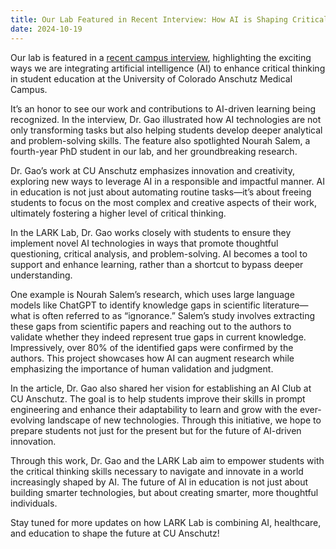 ```yaml
---
title: Our Lab Featured in Recent Interview: How AI is Shaping Critical Thinking at CU Anschutz
date: 2024-10-19
---
```



Our lab is featured in a [recent campus interview](https://news.cuanschutz.edu/dbmi/ai-in-graduate-education), highlighting the exciting ways we are integrating artificial intelligence (AI) to enhance critical thinking in student education at the University of Colorado Anschutz Medical Campus. <!--more-->

It’s an honor to see our work and contributions to AI-driven learning being recognized. In the interview, Dr. Gao illustrated how AI technologies are not only transforming tasks but also helping students develop deeper analytical and problem-solving skills. The feature also spotlighted Nourah Salem, a fourth-year PhD student in our lab, and her groundbreaking research.

Dr. Gao’s work at CU Anschutz emphasizes innovation and creativity, exploring new ways to leverage AI in a responsible and impactful manner. AI in education is not just about automating routine tasks—it’s about freeing students to focus on the most complex and creative aspects of their work, ultimately fostering a higher level of critical thinking.

In the LARK Lab, Dr. Gao works closely with students to ensure they implement novel AI technologies in ways that promote thoughtful questioning, critical analysis, and problem-solving. AI becomes a tool to support and enhance learning, rather than a shortcut to bypass deeper understanding.

One example is Nourah Salem’s research, which uses large language models like ChatGPT to identify knowledge gaps in scientific literature—what is often referred to as “ignorance.” Salem’s study involves extracting these gaps from scientific papers and reaching out to the authors to validate whether they indeed represent true gaps in current knowledge. Impressively, over 80% of the identified gaps were confirmed by the authors. This project showcases how AI can augment research while emphasizing the importance of human validation and judgment.

In the article, Dr. Gao also shared her vision for establishing an AI Club at CU Anschutz. The goal is to help students improve their skills in prompt engineering and enhance their adaptability to learn and grow with the ever-evolving landscape of new technologies. Through this initiative, we hope to prepare students not just for the present but for the future of AI-driven innovation.

Through this work, Dr. Gao and the LARK Lab aim to empower students with the critical thinking skills necessary to navigate and innovate in a world increasingly shaped by AI. The future of AI in education is not just about building smarter technologies, but about creating smarter, more thoughtful individuals.

Stay tuned for more updates on how LARK Lab is combining AI, healthcare, and education to shape the future at CU Anschutz!





 
